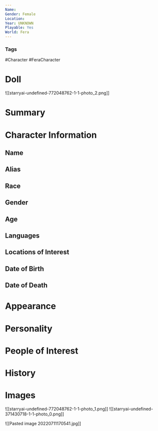 ```yaml
---
Name: 
Gender: Female
Location: 
Year: UNKNOWN
Playable: Yes
World: Fera
---
```


### Tags
#Character #FeraCharacter 

# Doll
![[starryai-undefined-772048762-1-1-photo_2.png]]

# Summary


# Character Information

## Name

## Alias

## Race

## Gender

## Age

## Languages

## Locations of Interest

## Date of Birth

## Date of Death

# Appearance

# Personality

# People of Interest

# History

# Images

![[starryai-undefined-772048762-1-1-photo_1.png]]
![[starryai-undefined-371430718-1-1-photo_0.png]]

![[Pasted image 20220711170541.jpg]]